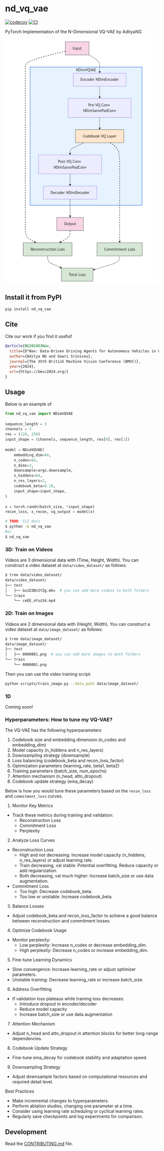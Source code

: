 # nd_vq_vae

[![codecov](https://codecov.io/gh/AdityaNG/nD_VQ_VAE/branch/main/graph/badge.svg?token=nD_VQ_VAE_token_here)](https://codecov.io/gh/AdityaNG/nD_VQ_VAE)
[![CI](https://github.com/AdityaNG/nD_VQ_VAE/actions/workflows/main.yml/badge.svg)](https://github.com/AdityaNG/nD_VQ_VAE/actions/workflows/main.yml)

PyTorch Implementation of the N-Dimensional VQ-VAE by AdityaNG

<img src="media/nd_vq_vae_arch.png" alt="Architecture" style="max-height: 50%;">


## Install it from PyPI

```bash
pip install nd_vq_vae
```

## Cite

Cite our work if you find it useful!

```bibtex
@article{NG2024D3Nav,
  title={D³Nav: Data-Driven Driving Agents for Autonomous Vehicles in Unstructured Traffic},
  author={Aditya NG and Gowri Srinivas},
  journal={The 35th British Machine Vision Conference (BMVC)},
  year={2024},
  url={https://bmvc2024.org/}
}
``` 

## Usage

Below is an example of 
```py
from nd_vq_vae import NDimVQVAE

sequence_length = 3
channels = 3
res = (128, 256)
input_shape = (channels, sequence_length, res[0], res[1])

model = NDimVQVAE(
    embedding_dim=64,
    n_codes=64,
    n_dims=3,
    downsample=args.downsample,
    n_hiddens=64,
    n_res_layers=2,
    codebook_beta=0.10,
    input_shape=input_shape,
)

x = torch.randn(batch_size, *input_shape)
recon_loss, x_recon, vq_output = model(x)
```

```bash
# TODO: CLI docs
$ python -m nd_vq_vae
#or
$ nd_vq_vae
```

### 3D: Train on Videos

Videos are 3 dimensional data with (Time, Height, Width).
You can construct a video dataset at `data/video_dataset/` as follows:
```bash
$ tree data/video_dataset/
data/video_dataset/
├── test
│   ├── Gu1D3BnIYZg.mkv  # you can add more videos to both folders
└── train
    └── ceEE_oYuzS4.mp4
```

### 2D: Train on Images

Videos are 2 dimensional data with (Height, Width).
You can construct a video dataset at `data/image_dataset/` as follows:
```bash
$ tree data/image_dataset/
data/image_dataset/
├── test
│   ├── 0000001.png  # you can add more images to both folders
└── train
    └── 0000001.png
```

Then you can use the video training script:

```bash
python scripts/train_image.py --data_path data/image_dataset/
```

### 1D

Coming soon!

### Hyperparameters: How to tune my VQ-VAE?

The VQ-VAE has the following hyperparameters
1. Codebook size and embedding dimension (n_codes and embedding_dim)
2. Model capacity (n_hiddens and n_res_layers)
3. Downsampling strategy (downsample)
4. Loss balancing (codebook_beta and recon_loss_factor)
5. Optimization parameters (learning_rate, beta1, beta2)
6. Training parameters (batch_size, num_epochs)
7. Attention mechanism (n_head, attn_dropout)
8. Codebook update strategy (ema_decay)

Below is how you would tune these parameters based on the `recon_loss` and `commitment_loss` curves.
1. Monitor Key Metrics
- Track these metrics during training and validation:
    - Reconstruction Loss
    - Commitment Loss
    - Perplexity
2. Analyze Loss Curves
- Reconstruction Loss
    - High and not decreasing: Increase model capacity (n_hiddens, n_res_layers) or adjust learning rate.
    - Train decreasing, val stable: Potential overfitting. Reduce capacity or add regularization.
    - Both decreasing, val much higher: Increase batch_size or use data augmentation.
- Commitment Loss
    - Too high: Decrease codebook_beta.
    - Too low or unstable: Increase codebook_beta.
3. Balance Losses
- Adjust codebook_beta and recon_loss_factor to achieve a good balance between reconstruction and commitment losses.
4. Optimize Codebook Usage
- Monitor perplexity:
    - Low perplexity: Increase n_codes or decrease embedding_dim.
    - High perplexity: Decrease n_codes or increase embedding_dim.
5. Fine-tune Learning Dynamics
- Slow convergence: Increase learning_rate or adjust optimizer parameters.
- Unstable training: Decrease learning_rate or increase batch_size.
6. Address Overfitting
- If validation loss plateaus while training loss decreases:
    - Introduce dropout in encoder/decoder
    - Reduce model capacity
    - Increase batch_size or use data augmentation
7. Attention Mechanism
- Adjust n_head and attn_dropout in attention blocks for better long-range dependencies.
8. Codebook Update Strategy
- Fine-tune ema_decay for codebook stability and adaptation speed.
9. Downsampling Strategy
- Adjust downsample factors based on computational resources and required detail level.

Best Practices
- Make incremental changes to hyperparameters.
- Perform ablation studies, changing one parameter at a time.
- Consider using learning rate scheduling or cyclical learning rates.
- Regularly save checkpoints and log experiments for comparison.

## Development

Read the [CONTRIBUTING.md](CONTRIBUTING.md) file.
